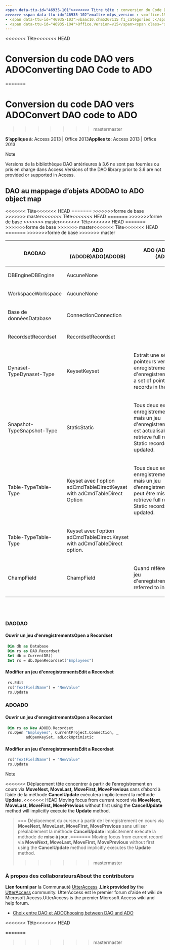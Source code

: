 ```yaml
---
<span data-ttu-id="46935-101"><<<<<<< Titre tête : conversion du Code DAO vers ADO TOCTitle : conversion du Code DAO vers ADO ms:assetid : 4720906b-d6b1-aa6d-3b18-ff828d16acae ms:mtpsurl : https://msdn.microsoft.com/library/Ff193201(v=office.15) ms:contentKeyID : ms.date 48544585 : 18/09/2015 === titre : convertir de DAO code ADO TOCTitle : code DAO convertir ADO ms:assetid : 4720906b-d6b1-aa6d-3b18-ff828d16acae ms:mtpsurl : https://msdn.microsoft.com/library/Ff193201(v=office.15) ms:contentKeyID : ms.date 48544585 : 10/16/2018</span><span class="sxs-lookup"><span data-stu-id="46935-101"><<<<<<< HEAD title: Converting DAO Code to ADO TOCTitle: Converting DAO Code to ADO ms:assetid: 4720906b-d6b1-aa6d-3b18-ff828d16acae ms:mtpsurl: https://msdn.microsoft.com/library/Ff193201(v=office.15) ms:contentKeyID: 48544585 ms.date: 09/18/2015 ======= title: Convert DAO code to ADO TOCTitle: Convert DAO code to ADO ms:assetid: 4720906b-d6b1-aa6d-3b18-ff828d16acae ms:mtpsurl: https://msdn.microsoft.com/library/Ff193201(v=office.15) ms:contentKeyID: 48544585 ms.date: 10/16/2018</span></span>
>>>>>>> <span data-ttu-id="46935-102">maître mtps_version : v=office.15 f1_keywords :</span><span class="sxs-lookup"><span data-stu-id="46935-102">master mtps_version: v=office.15 f1_keywords:</span></span>
- <span data-ttu-id="46935-103">vbaac10.chm5267115 f1_categories :</span><span class="sxs-lookup"><span data-stu-id="46935-103">vbaac10.chm5267115 f1_categories:</span></span>
- <span data-ttu-id="46935-104">Office.Version=v15</span><span class="sxs-lookup"><span data-stu-id="46935-104">Office.Version=v15</span></span>
---
```


<span data-ttu-id="46935-105"><<<<<<< Tête</span><span class="sxs-lookup"><span data-stu-id="46935-105"><<<<<<< HEAD</span></span>
# <a name="converting-dao-code-to-ado"></a><span data-ttu-id="46935-106">Conversion du code DAO vers ADO</span><span class="sxs-lookup"><span data-stu-id="46935-106">Converting DAO Code to ADO</span></span>
=======
# <a name="convert-dao-code-to-ado"></a><span data-ttu-id="46935-107">Conversion du code DAO vers ADO</span><span class="sxs-lookup"><span data-stu-id="46935-107">Convert DAO code to ADO</span></span>
>>>>>>> <span data-ttu-id="46935-108">master</span><span class="sxs-lookup"><span data-stu-id="46935-108">master</span></span>

<span data-ttu-id="46935-109">**S’applique à**: Access 2013 | Office 2013</span><span class="sxs-lookup"><span data-stu-id="46935-109">**Applies to**: Access 2013 | Office 2013</span></span>

> [!NOTE]
> <span data-ttu-id="46935-110">Versions de la bibliothèque DAO antérieures à 3.6 ne sont pas fournies ou pris en charge dans Access.</span><span class="sxs-lookup"><span data-stu-id="46935-110">Versions of the DAO library prior to 3.6 are not provided or supported in Access.</span></span>

## <a name="dao-to-ado-object-map"></a><span data-ttu-id="46935-111">DAO au mappage d’objets ADO</span><span class="sxs-lookup"><span data-stu-id="46935-111">DAO to ADO object map</span></span>

<table>
<colgroup>
<col style="width: 33%" />
<col style="width: 33%" />
<col style="width: 33%" />
</colgroup>
<thead>
<tr class="header">
<th><p><span data-ttu-id="46935-112"><strong>DAO</strong></span><span class="sxs-lookup"><span data-stu-id="46935-112"><strong>DAO</strong></span></span></p></th>
<span data-ttu-id="46935-113"><<<<<<< Tête</span><span class="sxs-lookup"><span data-stu-id="46935-113"><<<<<<< HEAD</span></span>
<th><p><span data-ttu-id="46935-114"><strong>ADO (ADODB)</strong></span><span class="sxs-lookup"><span data-stu-id="46935-114"><strong>ADO(ADODB)</strong></span></span></p></th>
=======
<th><p><span data-ttu-id="46935-115"><strong>ADO (ADODB)</strong></span><span class="sxs-lookup"><span data-stu-id="46935-115"><strong>ADO (ADODB)</strong></span></span></p></th><span data-ttu-id="46935-116">
>>>>>>>forme de base</span><span class="sxs-lookup"><span data-stu-id="46935-116">
>>>>>>> master</span></span>
<th><p><span data-ttu-id="46935-117"><strong>Remarque</strong></span><span class="sxs-lookup"><span data-stu-id="46935-117"><strong>Note</strong></span></span></p></th>
</tr>
</thead>
<tbody>
<tr class="odd">
<td><p><span data-ttu-id="46935-118">DBEngine</span><span class="sxs-lookup"><span data-stu-id="46935-118">DBEngine</span></span></p></td>
<td><p><span data-ttu-id="46935-119">Aucune</span><span class="sxs-lookup"><span data-stu-id="46935-119">None</span></span></p></td>
<td><p></p></td>
</tr>
<tr class="even">
<td><p><span data-ttu-id="46935-120">Workspace</span><span class="sxs-lookup"><span data-stu-id="46935-120">Workspace</span></span></p></td>
<td><p><span data-ttu-id="46935-121">Aucune</span><span class="sxs-lookup"><span data-stu-id="46935-121">None</span></span></p></td>
<td><p></p></td>
</tr>
<tr class="odd">
<td><p><span data-ttu-id="46935-122">Base de données</span><span class="sxs-lookup"><span data-stu-id="46935-122">Database</span></span></p></td>
<td><p><span data-ttu-id="46935-123">Connection</span><span class="sxs-lookup"><span data-stu-id="46935-123">Connection</span></span></p></td>
<td><p></p></td>
</tr>
<tr class="even">
<td><p><span data-ttu-id="46935-124">Recordset</span><span class="sxs-lookup"><span data-stu-id="46935-124">Recordset</span></span></p></td>
<td><p><span data-ttu-id="46935-125">Recordset</span><span class="sxs-lookup"><span data-stu-id="46935-125">Recordset</span></span></p></td>
<td><p></p></td>
</tr>
<tr class="odd">
<td><p><span data-ttu-id="46935-126">Dynaset-Type</span><span class="sxs-lookup"><span data-stu-id="46935-126">Dynaset-Type</span></span></p></td>
<td><p><span data-ttu-id="46935-127">Keyset</span><span class="sxs-lookup"><span data-stu-id="46935-127">Keyset</span></span></p></td>
<span data-ttu-id="46935-128"><<<<<<< Tête</span><span class="sxs-lookup"><span data-stu-id="46935-128"><<<<<<< HEAD</span></span>
<td><p><span data-ttu-id="46935-129">Extrait une série de pointeurs vers les enregistrements du jeu d'enregistrements</span><span class="sxs-lookup"><span data-stu-id="46935-129">Retrieves a set of pointers to the records in the recordset</span></span></p></td>
=======
<td><p><span data-ttu-id="46935-130">Récupère un ensemble de pointeurs vers les enregistrements du jeu d’enregistrements.</span><span class="sxs-lookup"><span data-stu-id="46935-130">Retrieves a set of pointers to the records in the recordset.</span></span></p></td><span data-ttu-id="46935-131">
>>>>>>>forme de base</span><span class="sxs-lookup"><span data-stu-id="46935-131">
>>>>>>> master</span></span>
</tr>
<tr class="even">
<td><p><span data-ttu-id="46935-132">Snapshot-Type</span><span class="sxs-lookup"><span data-stu-id="46935-132">Snapshot-Type</span></span></p></td>
<td><p><span data-ttu-id="46935-133">Static</span><span class="sxs-lookup"><span data-stu-id="46935-133">Static</span></span></p></td>
<span data-ttu-id="46935-134"><<<<<<< Tête</span><span class="sxs-lookup"><span data-stu-id="46935-134"><<<<<<< HEAD</span></span>
<td><p><span data-ttu-id="46935-135">Tous deux extraient des enregistrements complets mais un jeu d'enregistrements Static est actualisable.</span><span class="sxs-lookup"><span data-stu-id="46935-135">Both retrieve full records but a Static recordset can be updated.</span></span></p></td>
</tr>
<tr class="odd">
<td><p><span data-ttu-id="46935-136">Table-Type</span><span class="sxs-lookup"><span data-stu-id="46935-136">Table-Type</span></span></p></td>
<td><p><span data-ttu-id="46935-137">Keyset avec l'option adCmdTableDirect</span><span class="sxs-lookup"><span data-stu-id="46935-137">Keyset with adCmdTableDirect Option</span></span></p></td>
=======
<td><p><span data-ttu-id="46935-138">Tous deux extraient des enregistrements complets mais un jeu d’enregistrements statique peut être mis à jour.</span><span class="sxs-lookup"><span data-stu-id="46935-138">Both retrieve full records, but a Static recordset can be updated.</span></span></p></td>
</tr>
<tr class="odd">
<td><p><span data-ttu-id="46935-139">Table-Type</span><span class="sxs-lookup"><span data-stu-id="46935-139">Table-Type</span></span></p></td>
<td><p><span data-ttu-id="46935-140">Keyset avec l’option adCmdTableDirect.</span><span class="sxs-lookup"><span data-stu-id="46935-140">Keyset with adCmdTableDirect option.</span></span></p></td><span data-ttu-id="46935-141">
>>>>>>>forme de base</span><span class="sxs-lookup"><span data-stu-id="46935-141">
>>>>>>> master</span></span>
<td><p></p></td>
</tr>
<tr class="even">
<td><p><span data-ttu-id="46935-142">Champ</span><span class="sxs-lookup"><span data-stu-id="46935-142">Field</span></span></p></td>
<td><p><span data-ttu-id="46935-143">Champ</span><span class="sxs-lookup"><span data-stu-id="46935-143">Field</span></span></p></td>
<span data-ttu-id="46935-144"><<<<<<< Tête</span><span class="sxs-lookup"><span data-stu-id="46935-144"><<<<<<< HEAD</span></span>
<td><p><span data-ttu-id="46935-145">Quand référencée dans un jeu d'enregistrements</span><span class="sxs-lookup"><span data-stu-id="46935-145">When referred to in a recordset</span></span></p></td>
=======
<td><p><span data-ttu-id="46935-146">Quand référencée dans un jeu d’enregistrements.</span><span class="sxs-lookup"><span data-stu-id="46935-146">When referred to in a recordset.</span></span></p></td><span data-ttu-id="46935-147">
>>>>>>>forme de base</span><span class="sxs-lookup"><span data-stu-id="46935-147">
>>>>>>> master</span></span>
</tr>
</tbody>
</table>

<br/>
<br/>

### <a name="dao"></a><span data-ttu-id="46935-148">DAO</span><span class="sxs-lookup"><span data-stu-id="46935-148">DAO</span></span>

#### <a name="open-a-recordset"></a><span data-ttu-id="46935-149">Ouvrir un jeu d'enregistrements</span><span class="sxs-lookup"><span data-stu-id="46935-149">Open a Recordset</span></span>

```vb
 Dim db as Database
 Dim rs as DAO.Recordset
 Set db = CurrentDB()
 Set rs = db.OpenRecordset("Employees")
```

#### <a name="edit-a-recordset"></a><span data-ttu-id="46935-150">Modifier un jeu d'enregistrements</span><span class="sxs-lookup"><span data-stu-id="46935-150">Edit a Recordset</span></span>

```vb
 rs.Edit 
 rs("TextFieldName") = "NewValue"
 rs.Update
```

### <a name="ado"></a><span data-ttu-id="46935-151">ADO</span><span class="sxs-lookup"><span data-stu-id="46935-151">ADO</span></span>

#### <a name="open-a-recordset"></a><span data-ttu-id="46935-152">Ouvrir un jeu d'enregistrements</span><span class="sxs-lookup"><span data-stu-id="46935-152">Open a Recordset</span></span>

```vb
 Dim rs as New ADODB.Recordset
 rs.Open "Employees", CurrentProject.Connection, _
         adOpenKeySet, adLockOptimistic
```

#### <a name="edit-a-recordset"></a><span data-ttu-id="46935-153">Modifier un jeu d'enregistrements</span><span class="sxs-lookup"><span data-stu-id="46935-153">Edit a Recordset</span></span>

```vb
 rs("TextFieldName") = "NewValue" 
 rs.Update
```


> [!NOTE]
<span data-ttu-id="46935-154"><<<<<<< Déplacement tête concentrer à partir de l’enregistrement en cours via **MoveNext, MoveLast, MoveFirst, MovePrevious** sans d’abord à l’aide de la méthode **CancelUpdate** exécutera implicitement la méthode **Update** .</span><span class="sxs-lookup"><span data-stu-id="46935-154"><<<<<<< HEAD Moving focus from current record via **MoveNext, MoveLast, MoveFirst, MovePrevious** without first using the **CancelUpdate** method will implicitly execute the **Update** method.</span></span>
> <span data-ttu-id="46935-155">=== Déplacement du curseur à partir de l’enregistrement en cours via **MoveNext, MoveLast, MoveFirst, MovePrevious** sans utiliser préalablement la méthode **CancelUpdate** implicitement exécute la méthode de **mise à jour** .</span><span class="sxs-lookup"><span data-stu-id="46935-155">======= Moving focus from current record via **MoveNext, MoveLast, MoveFirst, MovePrevious** without first using the **CancelUpdate** method implicitly executes the **Update** method.</span></span>
>>>>>>> <span data-ttu-id="46935-156">master</span><span class="sxs-lookup"><span data-stu-id="46935-156">master</span></span>

### <a name="about-the-contributors"></a><span data-ttu-id="46935-157">À propos des collaborateurs</span><span class="sxs-lookup"><span data-stu-id="46935-157">About the contributors</span></span>

<span data-ttu-id="46935-158">**Lien fourni par** la Communauté [UtterAccess](https://www.utteraccess.com) .</span><span class="sxs-lookup"><span data-stu-id="46935-158">**Link provided by** the [UtterAccess](https://www.utteraccess.com) community.</span></span> <span data-ttu-id="46935-159">UtterAccess est le premier forum d'aide et wiki de Microsoft Access.</span><span class="sxs-lookup"><span data-stu-id="46935-159">UtterAccess is the premier Microsoft Access wiki and help forum.</span></span>

- [<span data-ttu-id="46935-160">Choix entre DAO et ADO</span><span class="sxs-lookup"><span data-stu-id="46935-160">Choosing between DAO and ADO</span></span>](https://www.utteraccess.com/wiki/index.php/choosing_between_dao_and_ado)

<span data-ttu-id="46935-161"><<<<<<< Tête</span><span class="sxs-lookup"><span data-stu-id="46935-161"><<<<<<< HEAD</span></span>

=======
<br/>
>>>>>>> <span data-ttu-id="46935-162">master</span><span class="sxs-lookup"><span data-stu-id="46935-162">master</span></span>


